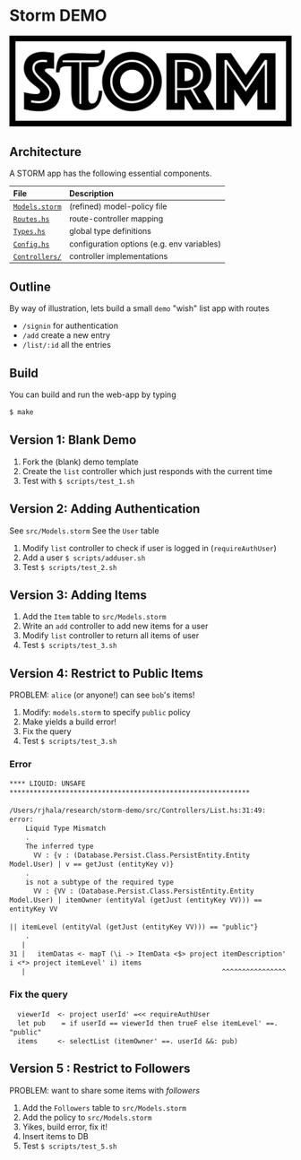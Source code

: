 # Storm DEMO

![STORM](/figs/logo.png)

## Architecture

A STORM app has the following essential components.

| **File**                           | **Description**                            |
|:-----------------------------------|:-------------------------------------------|
| [`Models.storm`](src/Model.storm)  | (refined) model-policy file                |
| [`Routes.hs`](src/Routes.hs)       | route-controller mapping                   |
| [`Types.hs`](src/Types.hs)         | global type definitions                    |
| [`Config.hs`](src/Config.hs)       | configuration options (e.g. env variables) |
| [`Controllers/`](src/Controllers/) | controller implementations                 |

## Outline

By way of illustration, lets build a small `demo` "wish" list app with routes

- `/signin`   for authentication
- `/add`      create a new entry
- `/list/:id` all the entries

## Build 

You can build and run the web-app by typing 

```sh
$ make
``` 
## Version 1: Blank Demo

1. Fork the (blank) demo template
2. Create the `list` controller which just responds with the current time
3. Test with `$ scripts/test_1.sh`

## Version 2: Adding Authentication

See     `src/Models.storm` 
See the `User` table

1. Modify `list` controller to check if user is logged in (`requireAuthUser`)
2. Add a user `$ scripts/adduser.sh`
3. Test `$ scripts/test_2.sh`

## Version 3: Adding Items

1. Add the `Item` table to `src/Models.storm`
2. Write an `add` controller to add new items for a user
3. Modify `list` controller to return all items of user
4. Test `$ scripts/test_3.sh`

## Version 4: Restrict to Public Items

PROBLEM: `alice` (or anyone!) can see `bob`'s items!

1. Modify: `models.storm` to specify `public` policy
2. Make yields a build error! 
3. Fix the query
4. Test `$ scripts/test_3.sh`

### Error

```
**** LIQUID: UNSAFE ************************************************************

/Users/rjhala/research/storm-demo/src/Controllers/List.hs:31:49: error:
    Liquid Type Mismatch
    .
    The inferred type
      VV : {v : (Database.Persist.Class.PersistEntity.Entity Model.User) | v == getJust (entityKey v)}
    .
    is not a subtype of the required type
      VV : {VV : (Database.Persist.Class.PersistEntity.Entity Model.User) | itemOwner (entityVal (getJust (entityKey VV))) == entityKey VV
                                                                            || itemLevel (entityVal (getJust (entityKey VV))) == "public"}
    .
   |
31 |   itemDatas <- mapT (\i -> ItemData <$> project itemDescription' i <*> project itemLevel' i) items
   |                                                 ^^^^^^^^^^^^^^^^
```

### Fix the query

```
  viewerId  <- project userId' =<< requireAuthUser
  let pub    = if userId == viewerId then trueF else itemLevel' ==. "public" 
  items     <- selectList (itemOwner' ==. userId &&: pub)
```

## Version 5 : Restrict to Followers

PROBLEM: want to share some items with *followers*

1. Add the `Followers` table to `src/Models.storm`
2. Add the policy to `src/Models.storm`
3. Yikes, build error, fix it!
4. Insert items to DB
5. Test `$ scripts/test_5.sh`
